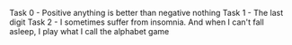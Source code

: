Task 0 - Positive anything is better than negative nothing
Task 1 - The last digit
Task 2 -  I sometimes suffer from insomnia. And when I can't fall asleep, I play what I call the alphabet game
